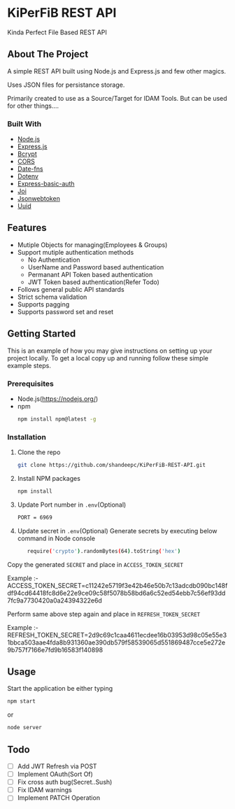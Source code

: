 # KiPerFiB REST API
Kinda Perfect File Based REST API

## About The Project

A simple REST API built using Node.js and Express.js and few other magics.

Uses JSON files for persistance storage.

Primarily created to use as a Source/Target for IDAM Tools. But can be used for other things....

### Built With

* [Node.js](https://nodejs.org/)
* [Express.js](https://expressjs.com/)
* [Bcrypt](https://www.npmjs.com/package/bcrypt)
* [CORS](https://www.npmjs.com/package/cors)
* [Date-fns](https://www.npmjs.com/package/date-fns)
* [Dotenv](https://www.npmjs.com/package/dotenv)
* [Express-basic-auth](https://www.npmjs.com/package/express-basic-auth)
* [Joi](https://www.npmjs.com/package/joi)
* [Jsonwebtoken](https://www.npmjs.com/package/jsonwebtoken)
* [Uuid](https://www.npmjs.com/package/uuid)

## Features

* Mutiple Objects for managing(Employees & Groups)
* Support mutiple authentication methods
    * No Authentication
    * UserName and Password based authentication
    * Permanant API Token based authentication
    * JWT Token based authentication(Refer Todo)
* Follows general public API standards
* Strict schema validation
* Supports pagging
* Supports password set and reset

## Getting Started

This is an example of how you may give instructions on setting up your project locally.
To get a local copy up and running follow these simple example steps.

### Prerequisites

* Node.js(https://nodejs.org/)
* npm
  ```sh
  npm install npm@latest -g
  ```

### Installation

1. Clone the repo
   ```sh
   git clone https://github.com/shandeepc/KiPerFiB-REST-API.git
   ```
3. Install NPM packages
   ```sh
   npm install
   ```
4. Update Port number in `.env`(Optional)
   ```sh
   PORT = 6969
   ```
5.  Update secret in `.env`(Optional)
      Generate secrets by executing below command in Node console
      ```sh
         require('crypto').randomBytes(64).toString('hex')
      ```
   Copy the generated `SECRET` and place in `ACCESS_TOKEN_SECRET`
   
   Example :-
   ACCESS_TOKEN_SECRET=c11242e5719f3e42b46e50b7c13adcdb090bc148fdf94cd64418fc8d6e22e9ce09c58f5078b58bd6a6c52ed54ebb7c56ef93dd7fc9a7730420a0a24394322e6d
    
   Perform same above step again and place in `REFRESH_TOKEN_SECRET`
   
   Example :-
   REFRESH_TOKEN_SECRET=2d9c69c1caa4611ecdee16b03953d98c05e55e31bbca503aae4fda8b931360ae390db579f58539065d551869487cce5e272e9b757f7166e7fd9b16583f140898

## Usage

Start the application be either typing
   ```sh
   npm start
   ```
or
   ```sh
   node server
   ```

## Todo

- [ ] Add JWT Refresh via POST
- [ ] Implement OAuth(Sort Of)
- [ ] Fix cross auth bug(Secret..Sush)
- [ ] Fix IDAM warnings
- [ ] Implement PATCH Operation
